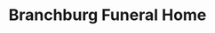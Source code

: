 ---
title: "Branchburg Funeral Home"
url: /branchburg/branchburg-funeral-home/
shop: funeral directors
---